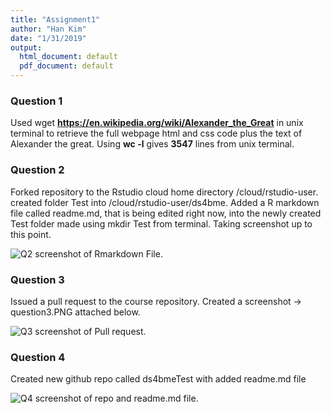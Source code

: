 ```yaml
---
title: "Assignment1"
author: "Han Kim"
date: "1/31/2019"
output:
  html_document: default
  pdf_document: default
---
```


### Question 1
Used wget **https://en.wikipedia.org/wiki/Alexander_the_Great** in unix terminal to retrieve the full webpage html and css code plus the text of Alexander the great. Using **wc -l** gives **3547** lines from unix terminal.

### Question 2
Forked repository to the Rstudio cloud home directory /cloud/rstudio-user. created folder Test into /cloud/rstudio-user/ds4bme. Added a R markdown file called readme.md, that is being edited right now, into the newly created Test folder made using mkdir Test  from terminal. Taking screenshot up to this point.

![Q2 screenshot of Rmarkdown File.](/cloud/project/ds4bme/Test/question2.PNG)

### Question 3
Issued a pull request to the course repository. Created a screenshot -> question3.PNG attached below. 

![Q3 screenshot of Pull request.](/cloud/project/ds4bme/Test/question3.PNG)

### Question 4
Created new github repo called ds4bmeTest with added readme.md file

![Q4 screenshot of repo and readme.md file.](/cloud/project/ds4bme/Test/question4.png)

